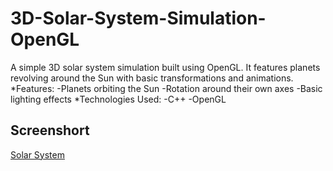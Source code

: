 # 3D-Solar-System-Simulation-OpenGL
A simple 3D solar system simulation built using OpenGL.
It features planets revolving around the Sun with basic transformations and animations.
*Features:
-Planets orbiting the Sun
-Rotation around their own axes
-Basic lighting effects
*Technologies Used:
-C++
-OpenGL
## Screenshort
[Solar System](https://github.com/raila-shaukat/3D-Solar-System-Simulation-OpenGL/raw/main/3Dsolarsystemimage.png)
